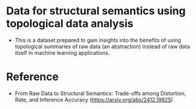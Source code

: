 # Data for structural semantics using topological data analysis
- This is a dataset prepared to gain insights into the benefits of using topological summaries of raw data (an abstraction) instead of raw data itself in machine learning applications.

# Reference
- From Raw Data to Structural Semantics: Trade-offs among Distortion, Rate, and Inference Accuracy (https://arxiv.org/abs/2412.19825)
